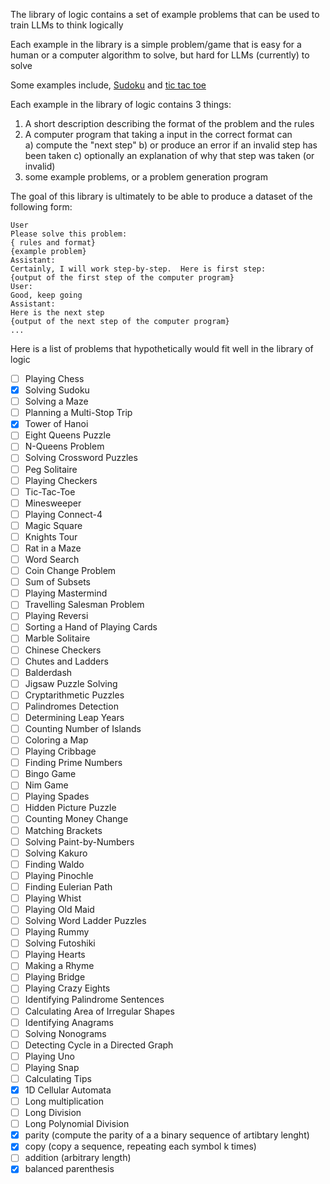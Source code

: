 The library of logic contains a set of example problems that can be 
used to train LLMs to think logically

Each example in the library is a simple problem/game that is
easy for a human or a computer algorithm to solve, but hard for
LLMs (currently) to solve

Some examples include, [Sudoku](https://manifold.markets/Mira/will-a-prompt-that-enables-gpt4-to)
and [tic tac toe](https://www.reddit.com/r/ChatGPT/comments/11v3rqw/gpt_is_really_good_at_tic_tac_toe/)



Each example in the library of logic contains 3 things:
1) A short description describing the format of the problem and the rules
2) A computer program that taking a input in the correct format can  
 a) compute the "next step"
 b) or produce an error if an invalid step has been taken
 c) optionally an explanation of why that step was taken (or invalid)
3) some example problems, or a problem generation program

The goal of this library is ultimately to be able to produce a dataset of the following form:

```
User
Please solve this problem:
{ rules and format}
{example problem}
Assistant: 
Certainly, I will work step-by-step.  Here is first step:
{output of the first step of the computer program}
User:
Good, keep going
Assistant:
Here is the next step
{output of the next step of the computer program}
...
```


Here is a list of problems that hypothetically would fit well in the library of logic
- [ ] Playing Chess
- [x] Solving Sudoku
- [ ] Solving a Maze
- [ ] Planning a Multi-Stop Trip
- [x] Tower of Hanoi
- [ ] Eight Queens Puzzle
- [ ] N-Queens Problem
- [ ] Solving Crossword Puzzles
- [ ] Peg Solitaire
- [ ] Playing Checkers
- [ ] Tic-Tac-Toe
- [ ] Minesweeper
- [ ] Playing Connect-4
- [ ] Magic Square
- [ ] Knights Tour
- [ ] Rat in a Maze
- [ ] Word Search
- [ ] Coin Change Problem
- [ ] Sum of Subsets
- [ ] Playing Mastermind
- [ ] Travelling Salesman Problem
- [ ] Playing Reversi
- [ ] Sorting a Hand of Playing Cards
- [ ] Marble Solitaire
- [ ] Chinese Checkers
- [ ] Chutes and Ladders
- [ ] Balderdash
- [ ] Jigsaw Puzzle Solving
- [ ] Cryptarithmetic Puzzles
- [ ] Palindromes Detection
- [ ] Determining Leap Years
- [ ] Counting Number of Islands
- [ ] Coloring a Map
- [ ] Playing Cribbage
- [ ] Finding Prime Numbers
- [ ] Bingo Game
- [ ] Nim Game
- [ ] Playing Spades
- [ ] Hidden Picture Puzzle
- [ ] Counting Money Change
- [ ] Matching Brackets
- [ ] Solving Paint-by-Numbers
- [ ] Solving Kakuro
- [ ] Finding Waldo
- [ ] Playing Pinochle
- [ ] Finding Eulerian Path
- [ ] Playing Whist
- [ ] Playing Old Maid
- [ ] Solving Word Ladder Puzzles
- [ ] Playing Rummy
- [ ] Solving Futoshiki
- [ ] Playing Hearts
- [ ] Making a Rhyme
- [ ] Playing Bridge
- [ ] Playing Crazy Eights
- [ ] Identifying Palindrome Sentences
- [ ] Calculating Area of Irregular Shapes
- [ ] Identifying Anagrams
- [ ] Solving Nonograms
- [ ] Detecting Cycle in a Directed Graph
- [ ] Playing Uno
- [ ] Playing Snap
- [ ] Calculating Tips
- [x] 1D Cellular Automata
- [ ] Long multiplication
- [ ] Long Division
- [ ] Long Polynomial Division
- [x] parity (compute the parity of a a binary sequence of artibtary lenght)
- [x] copy (copy a sequence, repeating each symbol k times)
- [ ] addition (arbitrary length)
- [x] balanced parenthesis
